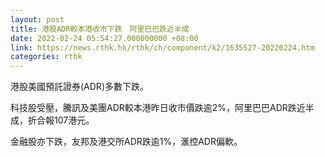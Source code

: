 ```yaml
---
layout: post
title: 港股ADR較本港收市下跌　阿里巴巴跌近半成
date: 2022-02-24 05:54:27.000000000 +08:00
link: https://news.rthk.hk/rthk/ch/component/k2/1635527-20220224.htm
categories: rthk
---
```


港股美國預託證券(ADR)多數下跌。

科技股受壓，騰訊及美團ADR較本港昨日收市價跌逾2%，阿里巴巴ADR跌近半成，折合報107港元。

金融股亦下跌，友邦及港交所ADR跌逾1%，滙控ADR偏軟。
